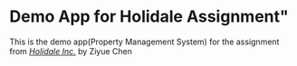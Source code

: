 # Demo App for Holidale Assignment"

This is the demo app(Property Management System) for the assignment from
[*Holidale Inc.*](http://www.holidale.com/)
by Ziyue Chen
